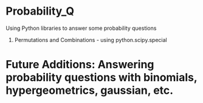 # Probability_Q
Using Python libraries to answer some probability questions

1. Permutations and Combinations - using python.scipy.special 


# Future Additions: Answering probability questions with binomials, hypergeometrics, gaussian, etc.

